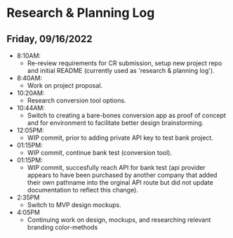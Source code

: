 # Research & Planning Log

## Friday, 09/16/2022

- 8:10AM:
  - Re-review requirements for CR submission, setup new project repo and initial README (currently used as 'research & planning log').
- 8:40AM:
  - Work on project proposal.
- 10:20AM:
  - Research conversion tool options.
- 10:44AM:
  - Switch to creating a bare-bones conversion app as proof of concept and for environment to facilitate better design brainstorming.
- 12:05PM:
  - WIP commit, prior to adding private API key to test bank project.
- 01:15PM:
  - WIP commit, continue bank test (conversion tool).
- 01:15PM:
  - WIP commit, succesfully reach API for bank test (api provider appears to have been purchased by another company that added their own pathname into the orginal API route but did not update documentation to reflect this change).
- 2:35PM
  - Switch to MVP design mockups.
- 4:05PM
  - Continuing work on design, mockups, and researching relevant branding color-methods
